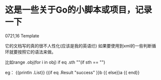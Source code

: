 这是一些关于Go的小脚本或项目，记录一下
=
0721,16
Template

它的文档写的真的很不人性化(应该是我的英语烂)
如果要使用到xml的一些判断循环就要按照它的语法来做。

比如range .obj(for i in obj)
if eq .sth ""(if sth == "")

eg：
	{{println .List}}
	{{if eq .Result "success" }}<Device >b</Device>
	{{ else}}<Device >a</Device>
	{{ end}}
